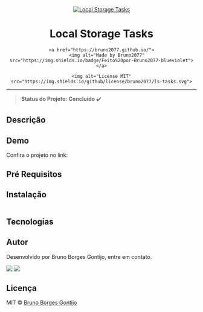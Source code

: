 <div align="center">
    <a href="#" >
      <img src="https://i.ibb.co/rmyCNxw/friso.png" style="max-width: 450px;"alt="Local Storage Tasks">      
    </a>

# Local Storage Tasks

</div>

<div align="center">

    <a href="https://bruno2077.github.io/">
        <img alt="Made by Bruno2077" src="https://img.shields.io/badge/Feito%20por-Bruno2077-blueviolet">
    </a>

    <img alt="License MIT" src="https://img.shields.io/github/license/bruno2077/ls-tasks.svg">

</div>

<hr>

> **Status do Projeto: Concluído** :heavy_check_mark:

## Descrição

## Demo
Confira o projeto no link: 


## Pré Requisitos

## Instalação

```bash


```

## Tecnologias


## Autor
Desenvolvido por Bruno Borges Gontijo, entre em contato.

[<img src="https://img.shields.io/badge/linkedin-%230077B5.svg?&style=for-the-badge&logo=linkedin&logoColor=white" />](https://www.linkedin.com/in/bruno2077/) [<img src="https://img.shields.io/badge/Microsoft_Outlook-0078D4?style=for-the-badge&logo=microsoft-outlook&logoColor=white "/>](mailto:assembleia23@hotmail.com)

## Licença
MIT © [Bruno Borges Gontijo](https://bruno2077.github.io)